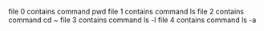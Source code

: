  file 0 contains command pwd
file 1 contains command ls
file 2 contains command cd ~
file 3 contains command ls -l
file 4 contains command ls -a
